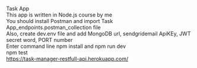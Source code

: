 Task App <br />
This app is written in Node.js course by me <br />
You should install Postman and import Task App_endpoints.postman_collection file <br />
Also, create dev.env file and add MongoDB url, sendgridemail ApiKEy, JWT secret word, PORT number<br />
Enter command line npm install and npm run dev <br />
npm test <br />
https://task-manager-restfull-api.herokuapp.com/